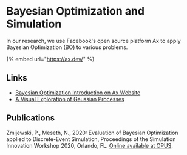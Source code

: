 # Bayesian Optimization and Simulation

In our research, we use Facebook's open source platform Ax to apply Bayesian Optimization \(BO\) to various problems.

{% embed url="https://ax.dev/" %}

## Links

* [Bayesian Optimization Introduction on Ax Website](https://ax.dev/docs/bayesopt)
* [A Visual Exploration of Gaussian Processes](https://distill.pub/2019/visual-exploration-gaussian-processes)

## Publications

Zmijewski, P., Meseth, N., 2020: Evaluation of Bayesian Optimization applied to Discrete-Event Simulation, Proceedings of the Simulation Innovation Workshop 2020, Orlando, FL. [Online available at OPUS](https://opus.hs-osnabrueck.de/frontdoor/deliver/index/docId/1564/file/SIW2020_Paper23_ZmijewskiMeseth.pdf).

